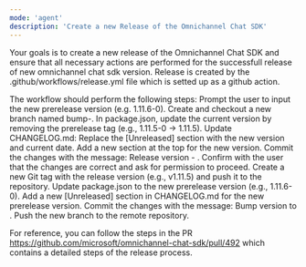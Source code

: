 ```yaml
---
mode: 'agent'
description: 'Create a new Release of the Omnichannel Chat SDK'
---
```


Your goals is to create a new release of the Omnichannel Chat SDK and ensure that all necessary actions are performed for the successfull release of new omnichannel chat sdk version.
Release is created by the .github/workflows/release.yml file which is setted up as a github action.

The workflow should perform the following steps:
    Prompt the user to input the new prerelease version (e.g. 1.11.6-0).
    Create and checkout a new branch named bump-<prerelease version>.
    In package.json, update the current version by removing the prerelease tag (e.g., 1.11.5-0 → 1.11.5).
    Update CHANGELOG.md:
    Replace the [Unreleased] section with the new version and current date.
    Add a new section at the top for the new version.
    Commit the changes with the message: Release version - <version from package.json>.
    Confirm with the user that the changes are correct and ask for permission to proceed.
    Create a new Git tag with the release version (e.g., v1.11.5) and push it to the repository.
    Update package.json to the new prerelease version (e.g., 1.11.6-0).
    Add a new [Unreleased] section in CHANGELOG.md for the new prerelease version.
    Commit the changes with the message: Bump version to <new prerelease version>.
    Push the new branch to the remote repository.

For reference, you can follow the steps in the PR https://github.com/microsoft/omnichannel-chat-sdk/pull/492 which contains a detailed steps of the release process.
